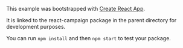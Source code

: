 This example was bootstrapped with [Create React App](https://github.com/facebook/create-react-app).

It is linked to the react-campaign package in the parent directory for development purposes.

You can run `npm install` and then `npm start` to test your package.
